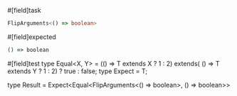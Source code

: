 #[field]task
```ts
FlipArguments<() => boolean>
```
#[field]expected
```ts
() => boolean
```

#[field]test
type Equal<X, Y> = (<T>() => T extends X ? 1 : 2) extends(
    <T>() => T extends Y ? 1 : 2) ? true : false;
type Expect<T extends true> = T;

type Result = Expect<Equal<FlipArguments<() => boolean>, () => boolean>>